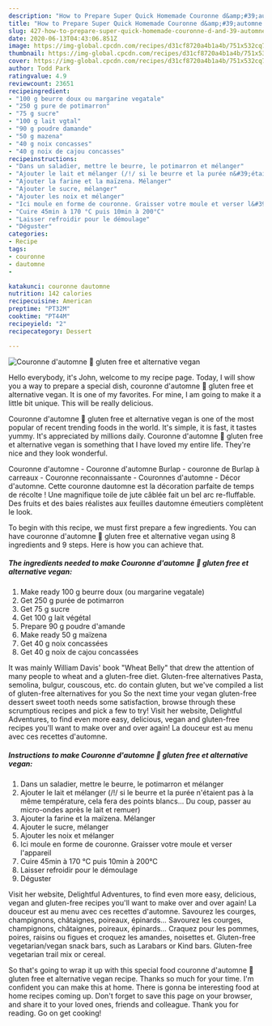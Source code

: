 ```yaml
---
description: "How to Prepare Super Quick Homemade Couronne d&amp;#39;automne 🤤 gluten free et alternative vegan"
title: "How to Prepare Super Quick Homemade Couronne d&amp;#39;automne 🤤 gluten free et alternative vegan"
slug: 427-how-to-prepare-super-quick-homemade-couronne-d-and-39-automne-gluten-free-et-alternative-vegan
date: 2020-06-13T04:43:06.851Z
image: https://img-global.cpcdn.com/recipes/d31cf8720a4b1a4b/751x532cq70/couronne-dautomne-🤤-gluten-free-et-alternative-vegan-photo-principale-de-la-recette.jpg
thumbnail: https://img-global.cpcdn.com/recipes/d31cf8720a4b1a4b/751x532cq70/couronne-dautomne-🤤-gluten-free-et-alternative-vegan-photo-principale-de-la-recette.jpg
cover: https://img-global.cpcdn.com/recipes/d31cf8720a4b1a4b/751x532cq70/couronne-dautomne-🤤-gluten-free-et-alternative-vegan-photo-principale-de-la-recette.jpg
author: Todd Park
ratingvalue: 4.9
reviewcount: 23651
recipeingredient:
- "100 g beurre doux ou margarine vegatale"
- "250 g pure de potimarron"
- "75 g sucre"
- "100 g lait vgtal"
- "90 g poudre damande"
- "50 g mazena"
- "40 g noix concasses"
- "40 g noix de cajou concasses"
recipeinstructions:
- "Dans un saladier, mettre le beurre, le potimarron et mélanger"
- "Ajouter le lait et mélanger (/!/ si le beurre et la purée n&#39;étaient pas à la même température, cela fera des points blancs... Du coup, passer au micro-ondes après le lait et remuer)"
- "Ajouter la farine et la maïzena. Mélanger"
- "Ajouter le sucre, mélanger"
- "Ajouter les noix et mélanger"
- "Ici moule en forme de couronne. Graisser votre moule et verser l&#39;appareil"
- "Cuire 45min à 170 °C puis 10min à 200°C"
- "Laisser refroidir pour le démoulage"
- "Déguster"
categories:
- Recipe
tags:
- couronne
- dautomne
- 

katakunci: couronne dautomne  
nutrition: 142 calories
recipecuisine: American
preptime: "PT32M"
cooktime: "PT44M"
recipeyield: "2"
recipecategory: Dessert

---
```



![Couronne d&#39;automne 🤤 gluten free et alternative vegan](https://img-global.cpcdn.com/recipes/d31cf8720a4b1a4b/751x532cq70/couronne-dautomne-🤤-gluten-free-et-alternative-vegan-photo-principale-de-la-recette.jpg)

Hello everybody, it's John, welcome to my recipe page. Today, I will show you a way to prepare a special dish, couronne d&#39;automne 🤤 gluten free et alternative vegan. It is one of my favorites. For mine, I am going to make it a little bit unique. This will be really delicious.

Couronne d&#39;automne 🤤 gluten free et alternative vegan is one of the most popular of recent trending foods in the world. It's simple, it is fast, it tastes yummy. It's appreciated by millions daily. Couronne d&#39;automne 🤤 gluten free et alternative vegan is something that I have loved my entire life. They're nice and they look wonderful.

Couronne d&#39;automne - Couronne d&#39;automne Burlap - couronne de Burlap à carreaux - Couronne reconnaissante - Couronnes d&#39;automne - Décor d&#39;automne. Cette couronne dautomne est la décoration parfaite de temps de récolte ! Une magnifique toile de jute câblée fait un bel arc re-fluffable. Des fruits et des baies réalistes aux feuilles dautomne émeutiers complètent le look.


To begin with this recipe, we must first prepare a few ingredients. You can have couronne d&#39;automne 🤤 gluten free et alternative vegan using 8 ingredients and 9 steps. Here is how you can achieve that.

<!--inarticleads1-->

##### The ingredients needed to make Couronne d&#39;automne 🤤 gluten free et alternative vegan:

1. Make ready 100 g beurre doux (ou margarine vegatale)
1. Get 250 g purée de potimarron
1. Get 75 g sucre
1. Get 100 g lait végétal
1. Prepare 90 g poudre d&#39;amande
1. Make ready 50 g maïzena
1. Get 40 g noix concassées
1. Get 40 g noix de cajou concassées


It was mainly William Davis&#39; book &#34;Wheat Belly&#34; that drew the attention of many people to wheat and a gluten-free diet. Gluten-free alternatives Pasta, semolina, bulgur, couscous, etc. do contain gluten, but we&#39;ve compiled a list of gluten-free alternatives for you So the next time your vegan gluten-free dessert sweet tooth needs some satisfaction, browse through these scrumptious recipes and pick a few to try! Visit her website, Delightful Adventures, to find even more easy, delicious, vegan and gluten-free recipes you&#39;ll want to make over and over again! La douceur est au menu avec ces recettes d&#39;automne. 

<!--inarticleads2-->

##### Instructions to make Couronne d&#39;automne 🤤 gluten free et alternative vegan:

1. Dans un saladier, mettre le beurre, le potimarron et mélanger
1. Ajouter le lait et mélanger (/!/ si le beurre et la purée n&#39;étaient pas à la même température, cela fera des points blancs... Du coup, passer au micro-ondes après le lait et remuer)
1. Ajouter la farine et la maïzena. Mélanger
1. Ajouter le sucre, mélanger
1. Ajouter les noix et mélanger
1. Ici moule en forme de couronne. Graisser votre moule et verser l&#39;appareil
1. Cuire 45min à 170 °C puis 10min à 200°C
1. Laisser refroidir pour le démoulage
1. Déguster


Visit her website, Delightful Adventures, to find even more easy, delicious, vegan and gluten-free recipes you&#39;ll want to make over and over again! La douceur est au menu avec ces recettes d&#39;automne. Savourez les courges, champignons, châtaignes, poireaux, épinards… Savourez les courges, champignons, châtaignes, poireaux, épinards… Craquez pour les pommes, poires, raisins ou figues et croquez les amandes, noisettes et. Gluten-free vegetarian/vegan snack bars, such as Larabars or Kind bars. Gluten-free vegetarian trail mix or cereal. 

So that's going to wrap it up with this special food couronne d&#39;automne 🤤 gluten free et alternative vegan recipe. Thanks so much for your time. I'm confident you can make this at home. There is gonna be interesting food at home recipes coming up. Don't forget to save this page on your browser, and share it to your loved ones, friends and colleague. Thank you for reading. Go on get cooking!
